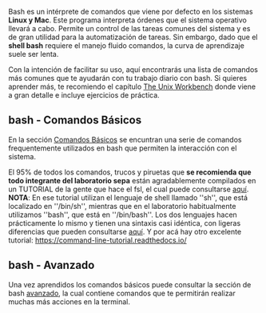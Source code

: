 Bash es un intérprete de comandos que viene por defecto en los sistemas **Linux y Mac**.  Este programa interpreta órdenes que el sistema operativo llevará a cabo. Permite un control de las tareas comunes del sistema y es de gran utilidad para la automatización de tareas.  Sin embargo, dado que el **shell bash** requiere el manejo fluido comandos, la curva de aprendizaje suele ser lenta.


Con la intención de facilitar su uso, aquí encontrarás una lista de comandos más comunes que te ayudarán con tu trabajo diario con bash. Si quieres aprender más, te recomiendo el capítulo [The Unix Workbench](https://seankross.com/the-unix-workbench/command-line-basics.html) donde viene a gran detalle e incluye ejercicios de práctica. 


## bash - Comandos Básicos ##

En la sección [Comandos Básicos](./Bash:-Comandos-Básicos) se encuntran una serie de comandos frequentemente utilizados en bash que permiten la interacción con el sistema.

El 95% de todos los comandos, trucos y piruetas que **se recomienda que todo integrante del laboratorio sepa** están agradablemente compilados en un TUTORIAL de la gente que hace el fsl, el cual puede consultarse [aquí](https://open.win.ox.ac.uk/pages/fslcourse/lectures/scripting/all.htm). **NOTA**: En ese tutorial utilizan el lenguaje de shell llamado ''sh'', que está localizado en ''/bin/sh'', mientras que en el laboratorio habitualmente utilizamos ''bash'', que está en ''/bin/bash''. Los dos lenguajes hacen prácticamente lo mismo y tienen una sintaxis casi idéntica, con ligeras diferencias que pueden consultarse [aquí](https://superuser.com/questions/125728/what-is-the-difference-between-bash-and-sh.). Y por acá hay otro excelente tutorial: https://command-line-tutorial.readthedocs.io/


## bash - Avanzado ##
Una vez aprendidos los comandos básicos puede consultar la sección de bash [avanzado](./Bash:-Avanzado), la cual contiene comandos que te  permitirán realizar muchas más acciones en la terminal.
